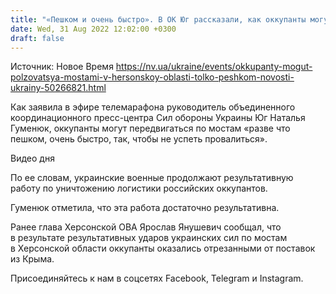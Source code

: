 ```yaml
---
title: "«Пешком и очень быстро». В ОК Юг рассказали, как оккупанты могут пользоваться мостами в Херсонской области"
date: Wed, 31 Aug 2022 12:02:00 +0300
draft: false
---
```

Источник: Новое Время https://nv.ua/ukraine/events/okkupanty-mogut-polzovatsya-mostami-v-hersonskoy-oblasti-tolko-peshkom-novosti-ukrainy-50266821.html


 Как заявила в эфире телемарафона руководитель объединенного координационного пресс-центра Сил обороны Украины Юг Наталья Гуменюк, оккупанты могут передвигаться по мостам «разве что пешком, очень быстро, так, чтобы не успеть провалиться».

 Видео дня   

По ее словам, украинские военные продолжают результативную работу по уничтожению логистики российских оккупантов.

Гуменюк отметила, что эта работа достаточно результативна.

Ранее глава Херсонской ОВА Ярослав Янушевич сообщал, что в результате результативных ударов украинских сил по мостам в Херсонской области оккупанты оказались отрезанными от поставок из Крыма.

Присоединяйтесь к нам в соцсетях Facebook, Telegram и Instagram.

